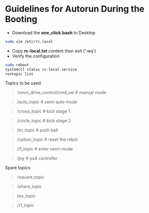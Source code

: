 # Guidelines for Autorun During the Booting

* Download the **one_click.bash** to Desktop

```bash
sudo vim /etc/rc.local
```
* Copy **rc-local.txt** content then exit (':wq')
* Verify the configuration
```bash
sudo reboot
systemctl status rc-local.service
rostopic list
```
Topics to be used
> /omni_drive_control/cmd_vel   # manual mode

> /auto_topic   # semi-auto mode

> /cross_topic  # kick stage 1

> /circle_topic # kick stage 2

> /tri_topic    # push ball

> /option_topic # reset the rebot

> /l1_topic     # enter semi-mode

> /joy          # ps4 controller

Spare topics

> /square_topic

> /share_topic

> /ps_topic

> /r1_topic
